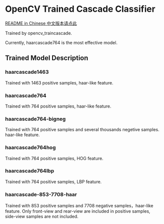# OpenCV Trained Cascade Classifier

[README in Chinese 中文版本请点此](README.zh_CN.md)

Trained by opencv_traincascade.

Currently, haarcascade764 is the most effective model.


## Trained Model Description

### haarcascade1463

Trained with 1463 positive samples, haar-like feature.

### haarcascade764

Trained with 764 positive samples, haar-like feature.

### haarcascade764-bigneg

Trained with 764 positive samples and several thousands negetive samples. haar-like feature.

### haarcascade764hog

Trained with 764 positive samples, HOG feature.

### haarcascade764lbp

Trained with 764 positive samples, LBP feature.

### haarcascade-853-7708-haar

Trained with 853 positive samples and 7708 negative samples，haar-like feature. Only front-view and rear-view are included in positive samples, side-view samples are not included.

